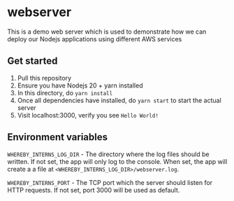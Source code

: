 # webserver

This is a demo web server which is used to demonstrate how we can deploy our
Nodejs applications using different AWS services

## Get started

1. Pull this repository
2. Ensure you have Nodejs 20 + yarn installed
3. In this directory, do `yarn install`
4. Once all dependencies have installed, do `yarn start` to start the actual
   server
5. Visit localhost:3000, verify you see `Hello World!`

## Environment variables

`WHEREBY_INTERNS_LOG_DIR` - The directory where the log files should be written.
If not set, the app will only log to the console. When set, the app will create
a a file at `<WHEREBY_INTERNS_LOG_DIR>/webserver.log`.

`WHEREBY_INTERNS_PORT` - The TCP port which the server should listen for HTTP
requests. If not set, port 3000 will be used as default.
